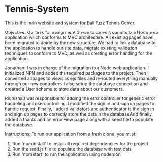 # Tennis-System
This is the main website and system for Ball Fuzz Tennis Center.

Objective: Our task for assignment 3 was to convert our site to a Node web application which conforms to MVC architecture. All existing pages have been migrated to abide by the new structure. We had to link a database to the application to handle our site data, migrate existing validation techniques to conform to MVC, as well as creating error handling for the application.

Jonathan: I was in charge of the migration to a Node web application. I initialized NPM and added the required packages to the project. Then I converted all pages to views as ejs files and re-routed everything manually through our new controllers. I also setup the database connection and created a User schema to store data about our customers.

Ridhisha:I was responsible for adding the error controller for generic error handeling and usercontrolling. I modified the sign in and sign up pages to handle request. Finally, I added validators and authenticator to the sign in and sign up pages to correctly store the data in the database.And finally added a thanks and an error view page along with a seed file to populate the database.

Instructions: To run our application from a fresh clone, you must:
1. Run 'npm install' to install all required dependencies for the project
2. Run the seed.js file to populate the database with test data
3. Run 'npm start' to run the application using nodemon

